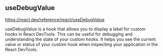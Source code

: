 ## useDebugValue

https://react.dev/reference/react/useDebugValue

useDebugValue is a hook that allows you to display a label for custom hooks in React DevTools. This can be useful for debugging and understanding the state of your custom hooks.
It helps you see the current value or status of your custom hook when inspecting your application in the React DevTools.
